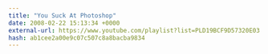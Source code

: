 ```yaml
---
title: "You Suck At Photoshop"
date: 2008-02-22 15:13:34 +0000
external-url: https://www.youtube.com/playlist?list=PLD19BCF9D57320E03
hash: ab1cee2a00e9c07c507c8a8bacba9834
---
```



